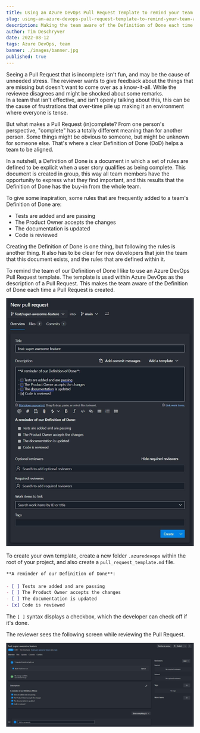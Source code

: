 ```yaml
---
title: Using an Azure DevOps Pull Request Template to remind your team about the Definition of Done
slug: using-an-azure-devops-pull-request-template-to-remind-your-team-about-the-definition-of-done
description: Making the team aware of the Definition of Done each time a Pull Request is created.
author: Tim Deschryver
date: 2022-08-12
tags: Azure DevOps, team
banner: ./images/banner.jpg
published: true
---
```


Seeing a Pull Request that is incomplete isn't fun, and may be the cause of unneeded stress.
The reviewer wants to give feedback about the things that are missing but doesn't want to come over as a know-it-all.
While the reviewee disagrees and might be shocked about some remarks.  
In a team that isn't effective, and isn't openly talking about this, this can be the cause of frustrations that over-time pile up making it an environment where everyone is tense.

But what makes a Pull Request (in)complete?
From one person's perspective, "complete" has a totally different meaning than for another person.
Some things might be obvious to someone, but might be unknown for someone else.
That's where a clear Definition of Done (DoD) helps a team to be aligned.

In a nutshell, a Definition of Done is a document in which a set of rules are defined to be explicit when a user story qualifies as being complete.
This document is created in group, this way all team members have the opportunity to express what they find important, and this results that the Definition of Done has the buy-in from the whole team.

To give some inspiration, some rules that are frequently added to a team's Definition of Done are:

- Tests are added and are passing
- The Product Owner accepts the changes
- The documentation is updated
- Code is reviewed

Creating the Definition of Done is one thing, but following the rules is another thing.
It also has to be clear for new developers that join the team that this document exists, and the rules that are defined within it.

To remind the team of our Definition of Done I like to use an Azure DevOps Pull Request template.
The template is used within Azure DevOps as the description of a Pull Request.
This makes the team aware of the Definition of Done each time a Pull Request is created.

![The template is shown when a Pull Request is created within Azure Devops](./images/template.png)

To create your own template, create a new folder `.azuredevops` within the root of your project, and also create a `pull_request_template.md` file.

```md:.azuredevops/pull_request_template.md
**A reminder of our Definition of Done**:

- [ ] Tests are added and are passing
- [ ] The Product Owner accepts the changes
- [ ] The documentation is updated
- [x] Code is reviewed
```

The `[ ]` syntax displays a checkbox, which the developer can check off if it's done.

The reviewer sees the following screen while reviewing the Pull Request.

![The template is shown when a Pull Request is being reviewed within Azure Devops](./images/template-2.png)
